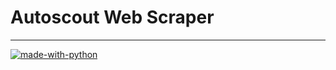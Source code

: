 # Autoscout Web Scraper
***
[![made-with-python](https://img.shields.io/badge/Made%20with-Python-1f425f.svg)](https://www.python.org/)
